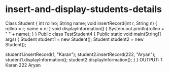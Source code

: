# insert-and-display-students-details
Class Student {
int rollno;
String name;
void insertRecord(int r, String n) {
rollno = r;
name = n;
}
void displayInformation() {
System.out.println(rollno + &quot; &quot; + name);
}
}
Public class TestStudent4 {
Public static void main(String[] args) {
Student student1 = new Student();
Student student2 = new Student();

student1.insertRecord(1, &quot;Karan&quot;);
student2.insertRecord(222, &quot;Aryan&quot;);
student1.displayInformation();
student2.displayInformation();
}
}
OUTPUT:
1 Karan
222 Aryan
